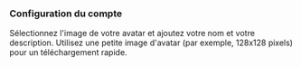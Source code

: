 ### Configuration du compte
Sélectionnez l'image de votre avatar et ajoutez votre nom et votre description. Utilisez une petite image d'avatar (par exemple, 128x128 pixels) pour un téléchargement rapide.
